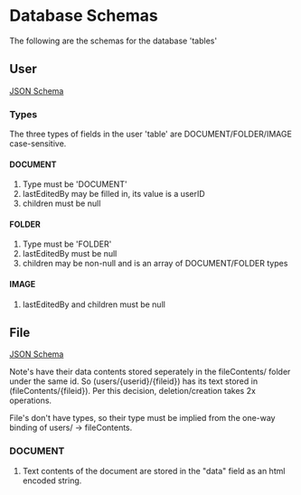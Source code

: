 # Database Schemas
The following are the schemas for the database 'tables'

## User
[JSON Schema](/documentation/user.schema.json)

### Types
The three types of fields in the user 'table' are DOCUMENT/FOLDER/IMAGE case-sensitive.

#### DOCUMENT
1. Type must be 'DOCUMENT'
2. lastEditedBy may be filled in, its value is a userID
3. children must be null

#### FOLDER
1. Type must be 'FOLDER'
2. lastEditedBy must be null
3. children may be non-null and is an array of DOCUMENT/FOLDER types

#### IMAGE
1. lastEditedBy and children must be null

## File
[JSON Schema](/documentation/file.schema.json)

Note's have their data contents stored seperately in the fileContents/ folder under the same id. So (users/{userid}/{fileid}) has its text stored in (fileContents/{fileid}). Per this decision, deletion/creation takes 2x operations.

File's don't have types, so their type must be implied from the one-way binding of users/ -> fileContents.

### DOCUMENT
1. Text contents of the document are stored in the "data" field as an html encoded string.
